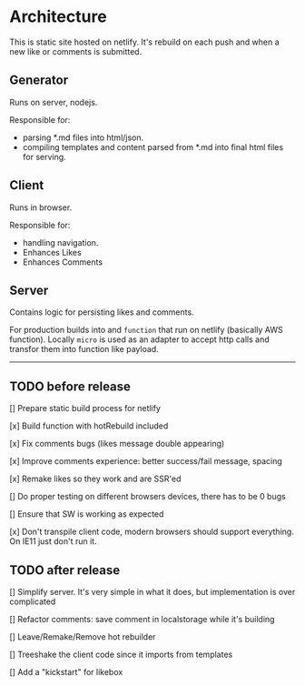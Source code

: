 # Architecture

This is static site hosted on netlify. It's rebuild on each push and when a new like or comments is submitted. 

## Generator
Runs on server, nodejs.

Responsible for:
 - parsing *.md files into html/json.
 - compiling templates and content parsed from *.md into final html files for serving.

## Client
Runs in browser.

Responsible for:
 - handling navigation.
 - Enhances Likes 
 - Enhances Comments

## Server
Contains logic for persisting likes and comments. 

For production builds into and `function` that run on netlify (basically AWS function). Locally `micro` is used as an adapter to accept http calls and transfor them into function like payload.


_______________________

## TODO before release

[] Prepare static build process for netlify

[x] Build function with hotRebuild included

[x] Fix comments bugs (likes message double appearing)

[x] Improve comments experience: better success/fail message, spacing

[x] Remake likes so they work and are SSR'ed

[] Do proper testing on different browsers devices, there has to be 0 bugs

[] Ensure that SW is working as expected

[x] Don't transpile client code, modern browsers should support everything. On IE11 just don't run it. 

## TODO after release

[] Simplify server. It's very simple in what it does, but implementation is over complicated

[] Refactor comments: save comment in localstorage while it's building

[] Leave/Remake/Remove hot rebuilder

[] Treeshake the client code since it imports from templates

[] Add a "kickstart" for likebox
